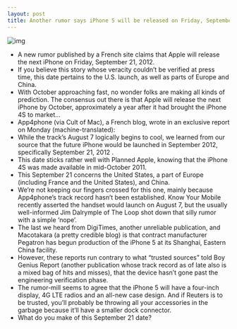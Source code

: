 ```yaml
---
layout: post
title: Another rumor says iPhone 5 will be released on Friday, September 21
---
```

![img](http://media.idownloadblog.com/wp-content/uploads/2012/06/iphone-5-white-2.jpg)
* A new rumor published by a French site claims that Apple will release the next iPhone on Friday, September 21, 2012.
* If you believe this story whose veracity couldn’t be verified at press time, this date pertains to the U.S. launch, as well as parts of Europe and China.
* With October approaching fast, no wonder folks are making all kinds of prediction. The consensus out there is that Apple will release the next iPhone by October, approximately a year after it had brought the iPhone 4S to market…
* App4phone (via Cult of Mac), a French blog, wrote in an exclusive report on Monday (machine-translated):
* While the track’s August 7 logically begins to cool, we learned from our source that the future iPhone would be launched in September 2012, specifically September 21, 2012 .
* This date sticks rather well with Planned Apple, knowing that the iPhone 4S was made available in mid-October 2011.
* This September 21 concerns the United States, a part of Europe (including France and the United States), and China.
* We’re not keeping our fingers crossed for this one, mainly because App4phone’s track record hasn’t been established. Know Your Mobile recently asserted the handset would launch on August 7, but the usually well-informed Jim Dalrymple of The Loop shot down that silly rumor with a simple ‘nope’.
* The last we heard from DigiTimes, another unreliable publication, and Macotakara (a pretty credible blog) is that contract manufacturer Pegatron has begun production of the iPhone 5 at its Shanghai, Eastern China facility.
* However, these reports run contrary to what “trusted sources” told Boy Genius Report (another publication whose track record as of late also is a mixed bag of hits and misses), that the device hasn’t gone past the engineering verification phase.
* The rumor-mill seems to agree that the iPhone 5 will have a four-inch display, 4G LTE radios and an all-new case design. And if Reuters is to be trusted, you’ll probably be throwing all your accessories in the garbage because it’ll have a smaller dock connector.
* What do you make of this September 21 date?

